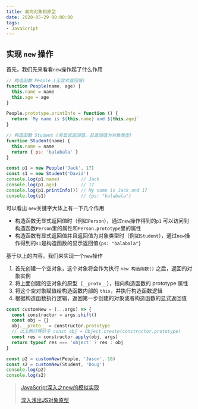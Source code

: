 ```yaml
---
title: 面向对象和原型
date: 2020-05-29 00:00:00
tags:
- JavaScript
---
```


## 实现 `new` 操作

首先，我们先来看看`new`操作起了什么作用

```javascript
// 构造函数 People (无显式返回值)
function People(name, age) {
  this.name = name
  this.age = age
}

People.prototype.printInfo = function () {
  return `My name is ${this.name} and ${this.age}`
}

// 构造函数 Student (有显式返回值，且返回值为对象类型)
function Student(name) {
  this.name = name
  return { ps: 'balabala' }
}

const p1 = new People('Jack', 17)
const s1 = new Student('David')
console.log(p1.name)        // Jack
console.log(p1.age)         // 17
console.log(p1.printInfo()) // My name is Jack and 17
console.log(s1)             // {ps: "balabala"}
```

可以看出 `new`关键字大体上有一下几个作用

- 构造函数无显式返回值时（例如`Person`），通过`new`操作得到的`p1` 可以访问到构造函数`Person`里的属性和`Person.prototype`里的属性
- 构造函数有显式返回值并且返回值为对象类型时（例如`Student`），通过`new`操作得到的`s1`是构造函数的显示返回值`{ps: "balabala"}`

基于以上的内容，我们来实现一个`new`操作

1. 首先创建一个空对象，这个对象将会作为执行 `new 构造函数()` 之后，返回的对象实例
2. 将上面创建的空对象的原型（`__proto__`），指向构造函数的 prototype 属性
3. 将这个空对象赋值给构造函数内部的 `this`，并执行构造函数逻辑
4. 根据构造函数执行逻辑，返回第一步创建的对象或者构造函数的显式返回值

```javascript
const customNew = (...args) => {
  const constructor = args.shift()
  const obj = {}
  obj.__proto__ = constructor.prototype
  // 以上两行等价于 const obj = Object.create(constructor.prototype)
  const res = constructor.apply(obj, args)
  return typeof res === 'object' ? res : obj
}

const p2 = customNew(People, 'Jason', 18)
const s2 = customNew(Student, 'Doug')
console.log(p2)
console.log(s2)
```


> [JavaScript深入之new的模拟实现](https://github.com/mqyqingfeng/Blog/issues/13)
>
> [深入浅出JS对象原型](https://www.jianshu.com/p/aa2f885ba871)

